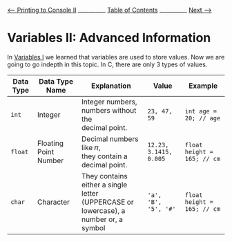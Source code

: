 
[⟵ Printing to Console II](Printing_II.md) __________ [Table of Contents](README.mb) __________ [Next ⟶](next.md)

# Variables II: Advanced Information

In [Variables I](Variables_I.md) we learned that variables are used to store values. Now
 we are going to go indepth in this topic. In C, there are only 3 types of values.

| Data Type | Data Type Name | Explanation | Value | Example |
| --------- | -------------- | ----------- | ----- | ------- |
| `int` | Integer |Integer numbers, numbers without the <br>decimal point. | `23, 47, 59` | `int age = 20; // age` |
| `float` | Floating Point Number | Decimal numbers like 𝜋,<br> they contain a decimal point. | `12.23, 3.1415, 0.005` | `float height = 165; // cm` |
| `char` | Character | They contains either a single letter <br>(UPPERCASE or lowercase), a number or, a symbol | `'a', 'B', '5', '#'` | `float height = 165; // cm` |


